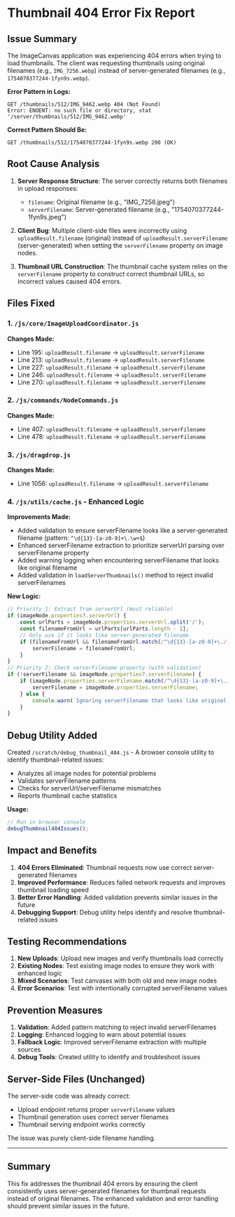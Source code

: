 # Thumbnail 404 Error Fix Report

## Issue Summary

The ImageCanvas application was experiencing 404 errors when trying to load thumbnails. The client was requesting thumbnails using original filenames (e.g., `IMG_7256.webp`) instead of server-generated filenames (e.g., `1754070377244-1fyn9s.webp`).

**Error Pattern in Logs:**
```
GET /thumbnails/512/IMG_9462.webp 404 (Not Found)
Error: ENOENT: no such file or directory, stat '/server/thumbnails/512/IMG_9462.webp'
```

**Correct Pattern Should Be:**
```
GET /thumbnails/512/1754070377244-1fyn9s.webp 200 (OK)
```

## Root Cause Analysis

1. **Server Response Structure**: The server correctly returns both filenames in upload responses:
   - `filename`: Original filename (e.g., "IMG_7256.jpeg")  
   - `serverFilename`: Server-generated filename (e.g., "1754070377244-1fyn9s.jpeg")

2. **Client Bug**: Multiple client-side files were incorrectly using `uploadResult.filename` (original) instead of `uploadResult.serverFilename` (server-generated) when setting the `serverFilename` property on image nodes.

3. **Thumbnail URL Construction**: The thumbnail cache system relies on the `serverFilename` property to construct correct thumbnail URLs, so incorrect values caused 404 errors.

## Files Fixed

### 1. `/js/core/ImageUploadCoordinator.js`
**Changes Made:**
- Line 195: `uploadResult.filename` → `uploadResult.serverFilename`
- Line 213: `uploadResult.filename` → `uploadResult.serverFilename` 
- Line 227: `uploadResult.filename` → `uploadResult.serverFilename`
- Line 246: `uploadResult.filename` → `uploadResult.serverFilename`
- Line 270: `uploadResult.filename` → `uploadResult.serverFilename`

### 2. `/js/commands/NodeCommands.js`
**Changes Made:**
- Line 407: `uploadResult.filename` → `uploadResult.serverFilename`
- Line 478: `uploadResult.filename` → `uploadResult.serverFilename`

### 3. `/js/dragdrop.js`
**Changes Made:**
- Line 1056: `uploadResult.filename` → `uploadResult.serverFilename`

### 4. `/js/utils/cache.js` - Enhanced Logic
**Improvements Made:**
- Added validation to ensure serverFilename looks like a server-generated filename (pattern: `^\d{13}-[a-z0-9]+\.\w+$`)
- Enhanced serverFilename extraction to prioritize serverUrl parsing over serverFilename property
- Added warning logging when encountering serverFilename that looks like original filename
- Added validation in `loadServerThumbnails()` method to reject invalid serverFilenames

**New Logic:**
```javascript
// Priority 1: Extract from serverUrl (most reliable)
if (imageNode.properties?.serverUrl) {
    const urlParts = imageNode.properties.serverUrl.split('/');
    const filenameFromUrl = urlParts[urlParts.length - 1];
    // Only use if it looks like server-generated filename
    if (filenameFromUrl && filenameFromUrl.match(/^\d{13}-[a-z0-9]+\./i)) {
        serverFilename = filenameFromUrl;
    }
}
// Priority 2: Check serverFilename property (with validation)
if (!serverFilename && imageNode.properties?.serverFilename) {
    if (imageNode.properties.serverFilename.match(/^\d{13}-[a-z0-9]+\./i)) {
        serverFilename = imageNode.properties.serverFilename;
    } else {
        console.warn(`Ignoring serverFilename that looks like original filename`);
    }
}
```

## Debug Utility Added

Created `/scratch/debug_thumbnail_404.js` - A browser console utility to identify thumbnail-related issues:
- Analyzes all image nodes for potential problems
- Validates serverFilename patterns
- Checks for serverUrl/serverFilename mismatches
- Reports thumbnail cache statistics

**Usage:**
```javascript
// Run in browser console
debugThumbnail404Issues();
```

## Impact and Benefits

1. **404 Errors Eliminated**: Thumbnail requests now use correct server-generated filenames
2. **Improved Performance**: Reduces failed network requests and improves thumbnail loading speed
3. **Better Error Handling**: Added validation prevents similar issues in the future
4. **Debugging Support**: Debug utility helps identify and resolve thumbnail-related issues

## Testing Recommendations

1. **New Uploads**: Upload new images and verify thumbnails load correctly
2. **Existing Nodes**: Test existing image nodes to ensure they work with enhanced logic
3. **Mixed Scenarios**: Test canvases with both old and new image nodes
4. **Error Scenarios**: Test with intentionally corrupted serverFilename values

## Prevention Measures

1. **Validation**: Added pattern matching to reject invalid serverFilenames
2. **Logging**: Enhanced logging to warn about potential issues
3. **Fallback Logic**: Improved serverFilename extraction with multiple sources
4. **Debug Tools**: Created utility to identify and troubleshoot issues

## Server-Side Files (Unchanged)

The server-side code was already correct:
- Upload endpoint returns proper `serverFilename` values
- Thumbnail generation uses correct server filenames
- Thumbnail serving endpoint works correctly

The issue was purely client-side filename handling.

---

## Summary

This fix addresses the thumbnail 404 errors by ensuring the client consistently uses server-generated filenames for thumbnail requests instead of original filenames. The enhanced validation and error handling should prevent similar issues in the future.